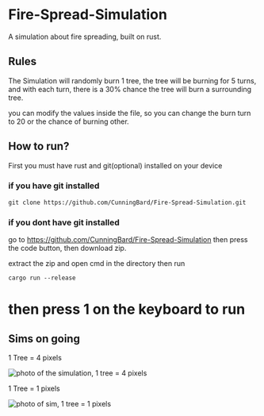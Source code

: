 # Fire-Spread-Simulation
A simulation about fire spreading, built on rust.

## Rules
The Simulation will randomly burn 1 tree, the tree will be burning for
5 turns, and with each turn, there is a 30% chance the tree will burn
a surrounding tree.

you can modify the values inside the file, so you can change the burn
turn to 20 or the chance of burning other.

## How to run?
First you must have rust and git(optional) installed on your device

### if you have git installed
```
git clone https://github.com/CunningBard/Fire-Spread-Simulation.git
```

### if you dont have git installed
go to https://github.com/CunningBard/Fire-Spread-Simulation
then press the code button, then download zip.

extract the zip and open cmd in the directory then run 
```
cargo run --release
```

# then press 1 on the keyboard to run

## Sims on going
1 Tree = 4 pixels

![photo of the simulation, 1 tree = 4 pixels](https://i.ibb.co/Stnt5YW/image.png)

1 Tree = 1 pixels

![photo of sim, 1 tree = 1 pixels](https://i.ibb.co/FxxwhNd/image.png)